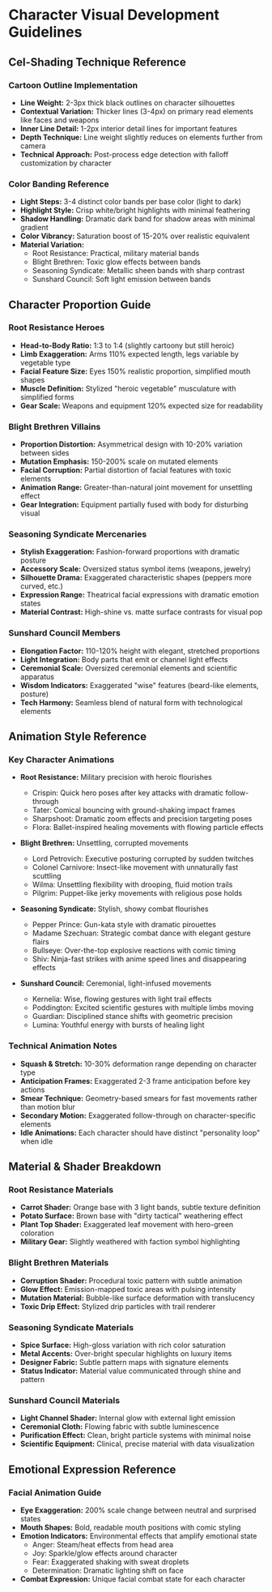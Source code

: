 # Character Visual Development Guidelines

## Cel-Shading Technique Reference

### Cartoon Outline Implementation
- **Line Weight:** 2-3px thick black outlines on character silhouettes
- **Contextual Variation:** Thicker lines (3-4px) on primary read elements like faces and weapons
- **Inner Line Detail:** 1-2px interior detail lines for important features
- **Depth Technique:** Line weight slightly reduces on elements further from camera
- **Technical Approach:** Post-process edge detection with falloff customization by character

### Color Banding Reference
- **Light Steps:** 3-4 distinct color bands per base color (light to dark)
- **Highlight Style:** Crisp white/bright highlights with minimal feathering
- **Shadow Handling:** Dramatic dark band for shadow areas with minimal gradient
- **Color Vibrancy:** Saturation boost of 15-20% over realistic equivalent
- **Material Variation:** 
  * Root Resistance: Practical, military material bands
  * Blight Brethren: Toxic glow effects between bands
  * Seasoning Syndicate: Metallic sheen bands with sharp contrast
  * Sunshard Council: Soft light emission between bands

## Character Proportion Guide

### Root Resistance Heroes
- **Head-to-Body Ratio:** 1:3 to 1:4 (slightly cartoony but still heroic)
- **Limb Exaggeration:** Arms 110% expected length, legs variable by vegetable type
- **Facial Feature Size:** Eyes 150% realistic proportion, simplified mouth shapes
- **Muscle Definition:** Stylized "heroic vegetable" musculature with simplified forms
- **Gear Scale:** Weapons and equipment 120% expected size for readability

### Blight Brethren Villains
- **Proportion Distortion:** Asymmetrical design with 10-20% variation between sides
- **Mutation Emphasis:** 150-200% scale on mutated elements
- **Facial Corruption:** Partial distortion of facial features with toxic elements
- **Animation Range:** Greater-than-natural joint movement for unsettling effect
- **Gear Integration:** Equipment partially fused with body for disturbing visual

### Seasoning Syndicate Mercenaries
- **Stylish Exaggeration:** Fashion-forward proportions with dramatic posture
- **Accessory Scale:** Oversized status symbol items (weapons, jewelry)
- **Silhouette Drama:** Exaggerated characteristic shapes (peppers more curved, etc.)
- **Expression Range:** Theatrical facial expressions with dramatic emotion states
- **Material Contrast:** High-shine vs. matte surface contrasts for visual pop

### Sunshard Council Members
- **Elongation Factor:** 110-120% height with elegant, stretched proportions
- **Light Integration:** Body parts that emit or channel light effects
- **Ceremonial Scale:** Oversized ceremonial elements and scientific apparatus
- **Wisdom Indicators:** Exaggerated "wise" features (beard-like elements, posture)
- **Tech Harmony:** Seamless blend of natural form with technological elements

## Animation Style Reference

### Key Character Animations
- **Root Resistance:** Military precision with heroic flourishes
  * Crispin: Quick hero poses after key attacks with dramatic follow-through
  * Tater: Comical bouncing with ground-shaking impact frames
  * Sharpshoot: Dramatic zoom effects and precision targeting poses
  * Flora: Ballet-inspired healing movements with flowing particle effects

- **Blight Brethren:** Unsettling, corrupted movements
  * Lord Petrovich: Executive posturing corrupted by sudden twitches
  * Colonel Carnivore: Insect-like movement with unnaturally fast scuttling
  * Wilma: Unsettling flexibility with drooping, fluid motion trails
  * Pilgrim: Puppet-like jerky movements with religious pose holds

- **Seasoning Syndicate:** Stylish, showy combat flourishes
  * Pepper Prince: Gun-kata style with dramatic pirouettes
  * Madame Szechuan: Strategic combat dance with elegant gesture flairs
  * Bullseye: Over-the-top explosive reactions with comic timing
  * Shiv: Ninja-fast strikes with anime speed lines and disappearing effects

- **Sunshard Council:** Ceremonial, light-infused movements
  * Kernelia: Wise, flowing gestures with light trail effects
  * Poddington: Excited scientific gestures with multiple limbs moving
  * Guardian: Disciplined stance shifts with geometric precision
  * Lumina: Youthful energy with bursts of healing light

### Technical Animation Notes
- **Squash & Stretch:** 10-30% deformation range depending on character type
- **Anticipation Frames:** Exaggerated 2-3 frame anticipation before key actions
- **Smear Technique:** Geometry-based smears for fast movements rather than motion blur
- **Secondary Motion:** Exaggerated follow-through on character-specific elements
- **Idle Animations:** Each character should have distinct "personality loop" when idle

## Material & Shader Breakdown

### Root Resistance Materials
- **Carrot Shader:** Orange base with 3 light bands, subtle texture definition
- **Potato Surface:** Brown base with "dirty tactical" weathering effect
- **Plant Top Shader:** Exaggerated leaf movement with hero-green coloration
- **Military Gear:** Slightly weathered with faction symbol highlighting

### Blight Brethren Materials
- **Corruption Shader:** Procedural toxic pattern with subtle animation
- **Glow Effect:** Emission-mapped toxic areas with pulsing intensity
- **Mutation Material:** Bubble-like surface deformation with translucency
- **Toxic Drip Effect:** Stylized drip particles with trail renderer

### Seasoning Syndicate Materials
- **Spice Surface:** High-gloss variation with rich color saturation
- **Metal Accents:** Over-bright specular highlights on luxury items
- **Designer Fabric:** Subtle pattern maps with signature elements
- **Status Indicator:** Material value communicated through shine and pattern

### Sunshard Council Materials
- **Light Channel Shader:** Internal glow with external light emission
- **Ceremonial Cloth:** Flowing fabric with subtle luminescence
- **Purification Effect:** Clean, bright particle systems with minimal noise
- **Scientific Equipment:** Clinical, precise material with data visualization

## Emotional Expression Reference

### Facial Animation Guide
- **Eye Exaggeration:** 200% scale change between neutral and surprised states
- **Mouth Shapes:** Bold, readable mouth positions with comic styling
- **Emotion Indicators:** Environmental effects that amplify emotional state
  * Anger: Steam/heat effects from head area
  * Joy: Sparkle/glow effects around character
  * Fear: Exaggerated shaking with sweat droplets
  * Determination: Dramatic lighting shift on face
- **Combat Expression:** Unique facial combat state for each character